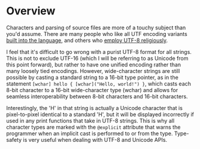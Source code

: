 # Overview
Characters and parsing of source files are more of a touchy subject than you'd assume.
There are many people who like all UTF encoding variants [built into the language](https://en.wikipedia.org/wiki/D_(programming_language)), and others who [employ UTF-8 religiously](https://utf8everywhere.org/).

I feel that it's difficult to go wrong with a purist UTF-8 format for all strings.
This is not to exclude UTF-16 (which I will be referring to as Unicode from this point forward), but rather to have one unified encoding rather than many loosely tied encodings.
However, wide-character strings are still possible by casting a standard string to a 16-bit type pointer, as in the statement `[wchar] hello { [wchar]("Ηello, world!") }`,
which casts each 8-bit character to a 16-bit wide-character type (wchar) and allows for seamless interoperability between 8-bit characters and 16-bit characters.

Interestingly, the 'H' in that string is actually a Unicode character that is pixel-to-pixel identical to a standard 'H', but it will be displayed incorrectly if used in any print functions that take in UTF-8 strings.
This is why all character types are marked with the `@explicit` attribute that warns the programmer when an implicit cast is performed to or from the type. Type-safety is very useful when dealing with UTF-8 and Unicode APIs.
